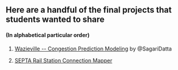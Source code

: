 ## Here are a handful of the final projects that students wanted to share
#### (In alphabetical particular order)


1. [Wazieville -- Congestion Prediction Modeling](https://msdakot.github.io/Congestion-Prediction-in-Louisville-KY/index.html#) by @SagariDatta 

2. [SEPTA Rail Station Connection Mapper](https://alex0easy.github.io/septa-connection-viewer/)

